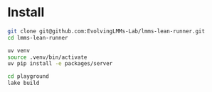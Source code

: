 # Install

```sh
git clone git@github.com:EvolvingLMMs-Lab/lmms-lean-runner.git
cd lmms-lean-runner
```

```sh
uv venv
source .venv/bin/activate
uv pip install -e packages/server
```

```sh
cd playground
lake build
```

